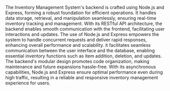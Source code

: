 
The Inventory Management System's backend is crafted using Node.js and Express, forming a robust foundation for efficient operations. It handles data storage, retrieval, and manipulation seamlessly, ensuring real-time inventory tracking and management. With its RESTful API architecture, the backend enables smooth communication with the frontend, facilitating user interactions and updates. 
The use of Node.js and Express empowers the system to handle concurrent requests and deliver rapid responses, 
enhancing overall performance and scalability. 
it facilitates seamless communication between the user interface and the database, enabling essential inventory 
functions such as item addition, deletion, and updates. The backend's modular design promotes code organization,
making maintenance and future expansions hassle-free. With its asynchronous capabilities, Node.js and Express ensure 
optimal performance even during high traffic, 
resulting in a reliable and responsive inventory management experience for users.
